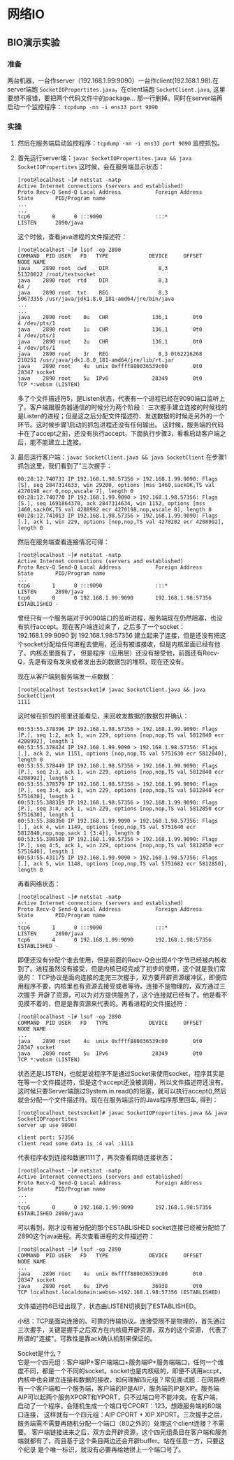 # 网络IO

## BIO演示实验

### 准备
两台机器，一台作server（192.168.1.99:9090）一台作client(192.168.1.98).在server端跑 `SocketIOPropertites.java`，在client端跑
`SocketClient.java`, 这里要想不报错，要把两个代码文件中的package... 那一行删掉。同时在server端再启动一个监控程序：
`tcpdump -nn -i ens33 port 9090`

### 实操
1. 然后在服务端启动监控程序：`tcpdump -nn -i ens33 port 9090` 监控抓包。
2. 首先运行server端：`javac SocketIOPropertites.java && java SocketIOPropertites`
   这时候，会在服务端显示状态：
   ```
   [root@localhost ~]# netstat -natp
   Active Internet connections (servers and established)
   Proto Recv-Q Send-Q Local Address           Foreign Address         State       PID/Program name    
   ...
   ...     
   tcp6       0      0 :::9090                 :::*                    LISTEN      2890/java
   ```
   这个时候，查看java进程的文件描述符：
   ```
   [root@localhost ~]# lsof -op 2890
   COMMAND  PID USER   FD   TYPE             DEVICE     OFFSET     NODE NAME
   java    2890 root  cwd    DIR                8,3            51320822 /root/testsocket
   java    2890 root  rtd    DIR                8,3                  64 /
   java    2890 root  txt    REG                8,3            50673356 /usr/java/jdk1.8.0_181-amd64/jre/bin/java
   ...
   ...
   java    2890 root    0u   CHR              136,1        0t0        4 /dev/pts/1
   java    2890 root    1u   CHR              136,1        0t0        4 /dev/pts/1
   java    2890 root    2u   CHR              136,1        0t0        4 /dev/pts/1
   java    2890 root    3r   REG                8,3 0t62216268   210251 /usr/java/jdk1.8.0_181-amd64/jre/lib/rt.jar
   java    2890 root    4u  unix 0xffff880036539c00        0t0    28347 socket
   java    2890 root    5u  IPv6              28349        0t0      TCP *:websm (LISTEN)
   ```
   多了个文件描述符5，是Listen状态，代表有一个进程已经在9090端口监听上了。客户端跟服务器通信的时候分为两个阶段：
   三次握手建立连接的时候找的是Listen的进程；但是这之后分配文件描述符、发送数据的时候走另外的一个环节。这时候步骤1启动的抓包进程还没有任何输出。
   这时候，服务端的代码卡在了accept之前，还没有执行accept。下面执行步骤3，看看启动客户端之后，能不能建立上连接。
3. 最后运行客户端：`javac SocketClient.java && java SocketClient` 在步骤1抓包这里，我们看到了"三次握手：
   ```
   00:28:12.740731 IP 192.168.1.98.57356 > 192.168.1.99.9090: Flags [S], seq 2847314633, win 29200, options [mss 1460,sackOK,TS val 4270198 ecr 0,nop,wscale 7], length 0
   00:28:12.740770 IP 192.168.1.99.9090 > 192.168.1.98.57356: Flags [S.], seq 1691864370, ack 2847314634, win 1152, options [mss 1460,sackOK,TS val 4208992 ecr 4270198,nop,wscale 0], length 0
   00:28:12.741013 IP 192.168.1.98.57356 > 192.168.1.99.9090: Flags [.], ack 1, win 229, options [nop,nop,TS val 4270202 ecr 4208992], length 0
   ```
   然后在服务端查看连接情况可得：
   ```
   [root@localhost ~]# netstat -natp
   Active Internet connections (servers and established)
   Proto Recv-Q Send-Q Local Address           Foreign Address         State       PID/Program name    
   ...       
   tcp6       1      0 :::9090                 :::*                    LISTEN      2890/java           
   tcp6       0      0 192.168.1.99:9090       192.168.1.98:57356      ESTABLISHED - 
   ```
   曾经只有一个服务端对于9090端口的监听进程，服务端现在仍然阻塞，也没有执行accept。现在客户端连过来了，之后多了一个socket：192.168.1.99:9090
   到 192.168.1.98:57356 建立起来了连接，但是还没有把这个socket分配给任何进程去使用，还没有被谁接收，但是内核里面已经有他了。内核态里面有了，
   但是程序（应用层）还没有接受他，前面还有Recv-Q，先是有没有发来或者发出去的数据包的堆积，现在还没有。  
   
   现在从客户端到服务端发一点数据：
   ```
   [root@localhost testsocket]# javac SocketClient.java && java SocketClient
   1111
   ```
   这时候在抓包的那里还能看见，来回收发数据的数据包并确认：
   ```
   00:53:55.378396 IP 192.168.1.98.57356 > 192.168.1.99.9090: Flags [P.], seq 1:2, ack 1, win 229, options [nop,nop,TS val 5812840 ecr 4208992], length 1
   00:53:55.378424 IP 192.168.1.99.9090 > 192.168.1.98.57356: Flags [.], ack 2, win 1151, options [nop,nop,TS val 5751630 ecr 5812840], length 0
   00:53:55.378449 IP 192.168.1.98.57356 > 192.168.1.99.9090: Flags [P.], seq 2:3, ack 1, win 229, options [nop,nop,TS val 5812840 ecr 4208992], length 1
   00:53:55.378579 IP 192.168.1.98.57356 > 192.168.1.99.9090: Flags [P.], seq 3:4, ack 1, win 229, options [nop,nop,TS val 5812840 ecr 5751630], length 1
   00:53:55.388319 IP 192.168.1.98.57356 > 192.168.1.99.9090: Flags [P.], seq 3:4, ack 1, win 229, options [nop,nop,TS val 5812850 ecr 5751630], length 1
   00:53:55.388360 IP 192.168.1.99.9090 > 192.168.1.98.57356: Flags [.], ack 4, win 1149, options [nop,nop,TS val 5751640 ecr 5812840,nop,nop,sack 1 {3:4}], length 0
   00:53:55.388580 IP 192.168.1.98.57356 > 192.168.1.99.9090: Flags [P.], seq 4:5, ack 1, win 229, options [nop,nop,TS val 5812850 ecr 5751640], length 1
   00:53:55.431175 IP 192.168.1.99.9090 > 192.168.1.98.57356: Flags [.], ack 5, win 1148, options [nop,nop,TS val 5751682 ecr 5812850], length 0 
   ```
   再看网络状态：
   ```
   [root@localhost ~]# netstat -natp
   Active Internet connections (servers and established)
   Proto Recv-Q Send-Q Local Address           Foreign Address         State       PID/Program name    
   ...        
   tcp6       1      0 :::9090                 :::*                    LISTEN      2890/java           
   tcp6       4      0 192.168.1.99:9090       192.168.1.98:57356      ESTABLISHED -
   ```
   即便还没有分配个谁去使用，但是前面的Recv-Q会出现4个字节已经被内核收到了。进程虽然没有接受，但是内核已经完成了初步的使用，这个就是我们常说的：
   TCP协议是面向连接的走完三次握手，双方要开辟资源缓冲区，即便应用程序不要，内核里也有资源去接受或者等待。连接不是物理的，双方通过三次握手
   开辟了资源，可以为对方提供服务了，这个连接就已经有了。他是看不见摸不着的，但是是靠资源来代表的。再看进程的文件描述符：
   ```
   [root@localhost ~]# lsof -op 2890
   COMMAND  PID USER   FD   TYPE             DEVICE     OFFSET     NODE NAME
   ...
   java    2890 root    4u  unix 0xffff880036539c00        0t0    28347 socket
   java    2890 root    5u  IPv6              28349        0t0      TCP *:websm (LISTEN)
   ```
   状态还是LISTEN，也就是说程序不是通过Socket来使用socket，程序其实是在等一个文件描述符，但是这个accept还没被调用，所以文件描述符还没有。
   这时候只要Server端跳过System.in.read()的阻塞，就可以执行accept(),然后就会分配一个文件描述符。现在在服务端运行的Java程序那里回车, 得到：
   ```
   [root@localhost testsocket]# javac SocketIOPropertites.java && java SocketIOPropertites
   server up use 9090!
   
   client port: 57356
   client read some data is :4 val :1111
   ```
   代表程序收到连接和数据1111了，再次查看网络连接状态：
   ```
   [root@localhost ~]# netstat -natp
   Active Internet connections (servers and established)
   Proto Recv-Q Send-Q Local Address           Foreign Address         State       PID/Program name    
   ...
   ...       
   tcp6       0      0 192.168.1.99:9090       192.168.1.98:57356      ESTABLISHED 2890/java
   ```
   可以看到，刚才没有被分配的那个ESTABLISHED socket连接已经被分配给了2890这个java进程。再次查看进程的文件描述符：
   ```
   [root@localhost ~]# lsof -op 2890
   COMMAND  PID USER   FD   TYPE             DEVICE     OFFSET     NODE NAME
   ...
   java    2890 root    4u  unix 0xffff880036539c00        0t0    28347 socket
   java    2890 root    6u  IPv6              36938        0t0      TCP localhost.localdomain:websm->192.168.1.98:57356 (ESTABLISHED)
   ```
   文件描述符6已经出现了，状态由LISTEN切换到了ESTABLISHED。  
   
   小结：TCP是面向连接的、可靠的传输协议。连接受限不是物理的，首先通过三次握手，关键是握手之后双方在内核级开辟资源，双方的这个资源，
   代表了所谓的"连接"。可靠性是靠ack确认机制来保证的。  
   
   Socket是什么？  
   它是一个四元组：客户端IP+客户端端口+服务端IP+服务端端口，任何一个维度不同，都是一个不同的socket。socket也是内核级的，即便不调用accpt，
   内核中也会建立连接和数据的接收，如何理解四元组？常见面试题：在网路终有一个客户端和一个服务端，客户端的IP是AIP，服务端的IP是XIP。服务端
   AIP可以起两个服务XPORT和YPORT，只不过端口号不能冲突。在客户端，启动了一个程序，会随机生成一个端口号CPORT：123，想跟服务端的80端口连接，
   这样就有一个四元组：AIP CPORT + XIP XPORT。三次握手之后，服务端需不需要再随机分配一个端口（80之外的）处理这个client连接？不需要。
   客户端链接进来之后，双方会开辟资源，这个四元组条目在客户端和服务端就都有了，而且基于这个条目两边还会开辟buffer。站在任意一方，只要这个纪录
   是个唯一标识，就没有必要再给她拼上一个端口号了。
   







```

```